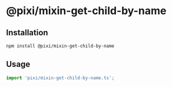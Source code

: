 # @pixi/mixin-get-child-by-name

## Installation

```bash
npm install @pixi/mixin-get-child-by-name
```

## Usage

```js
import 'pixi/mixin-get-child-by-name.ts';
```